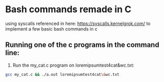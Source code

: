 # Bash commands remade in C
using syscalls referenced in here: https://syscalls.kernelgrok.com/ to implement a few basic bash commands in c

## Running one of the c programs in the command line:

1. Run the my_cat.c program on loremipsumtest4cat&wc.txt:

```bash
gcc my_cat.c && ./a.out loremipsumtest4cat\&wc.txt
```
